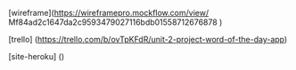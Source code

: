 [wireframe](https://wireframepro.mockflow.com/view/  
Mf84ad2c1647da2c9593479027116bdb01558712676878
)

[trello] (https://trello.com/b/ovTpKFdR/unit-2-project-word-of-the-day-app)

[site-heroku] ()